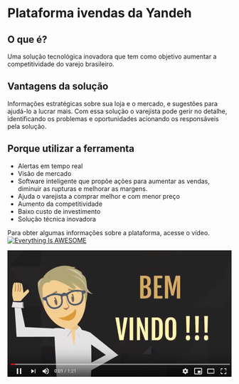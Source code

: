 # Plataforma ivendas da Yandeh

## O que é?
Uma solução tecnológica inovadora que tem como objetivo aumentar a competitividade do varejo brasileiro.

## Vantagens da solução
Informações estratégicas sobre sua loja e o mercado, e sugestões para ajudá-lo a lucrar mais. Com essa solução o varejista pode gerir no detalhe, identificando os problemas e oportunidades acionando os responsáveis pela solução.

## Porque utilizar a ferramenta
* Alertas em tempo real
* Visão de mercado
* Software inteligente que propõe ações para aumentar as vendas, diminuir as rupturas e melhorar as margens.
* Ajuda o varejista a comprar melhor e com menor preço
* Aumento da competitividade
* Baixo custo de investimento
* Solução técnica inovadora

Para obter algumas informações sobre a plataforma, acesse o vídeo.
[![Everything Is AWESOME](http://i.imgur.com/Ot5DWAW.png)](https://www.youtube.com/watch?v=0bBq_EpG8g0 "Everything Is AWESOME")

[![Everything Is AWESOME](https://github.com/mariayandeh/wikiyandeh/blob/master/img-video.png)](https://www.youtube.com/watch?v=0bBq_EpG8g0 "Everything Is AWESOME")


<!--stackedit_data:
eyJoaXN0b3J5IjpbLTEzNTkzMjU1OCw0OTg5MDIyNDddfQ==
-->